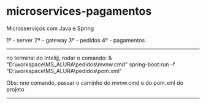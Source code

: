 # microservices-pagamentos
Microsserviços com Java e Spring


1º - server
2º - gateway
3º - pedidos
4º - pagamentos

-----------------------------------------------------------------------------------------------------

no terminal do Intelijj, rodar o comando:
& "D:\workspace\MS_ALURA\pedidos\mvnw.cmd" spring-boot:run -f "D:\workspace\MS_ALURA\pedidos\pom.xml"


Obs: nno comando, passar o caminho do mvnw.cmd e do pom.xml do projeto

-----------------------------------------------------------------------------------------------------
